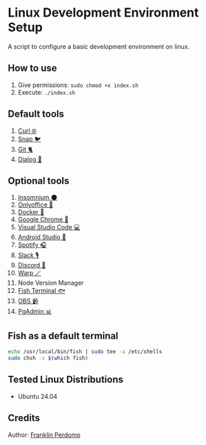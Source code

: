 # Linux Development Environment Setup

A script to configure a basic development environment on linux.

## How to use
1. Give permissions: `sudo chmod +x index.sh`  
2. Execute: `./index.sh`

## Default tools
1. [Curl 🌐](https://curl.se/)
2. [Snap 🐦](https://snapcraft.io/docs/installing-snap-on-ubuntu)
3. [Git 🐈](https://git-scm.com/)
4. [Dialog 💬](https://www.linuxjournal.com/article/2807)

## Optional tools

1. [Insomnium 🌑](https://github.com/ArchGPT/insomnium)
2. [Onlyoffice 📃](https://www.onlyoffice.com/)
3. [Docker 🐳](https://www.docker.com/)
4. [Google Chrome  🔎](https://www.google.com/intl/es/chrome/?brand=YTUH&gclid=Cj0KCQjw_7KXBhCoARIsAPdPTfgwWCrhGi51XzOTteYA2WEGwQKSe44Qd1Xd0TwE4EKAQ7ZmZ1WUiZ4aAmx_EALw_wcB&gclsrc=aw.ds)
5. [Visual Studio Code 💻](https://code.visualstudio.com/)
6. [Android Studio 📱](https://developer.android.com/studio?hl=es-419&gclid=Cj0KCQjw_7KXBhCoARIsAPdPTfjn_-ZwRMmDmv-MpvEYjZ5YkOECYQuR2JBV-MRVr0QPKTkLzxffGLEaAoUeEALw_wcB&gclsrc=aw.ds)
7. [Spotify 🎧](https://www.spotify.com/)
8. [Slack 🎙](https://slack.com/)
9. [Discord 💬](https://discord.com/)
10. [Warp 🪄](https://www.warp.dev/)
11. Node Version Manager
12. [Fish Terminal 🐟](https://fishshell.com/)
13. [OBS 📹](https://obsproject.com/es)
14. [PgAdmin 📊](https://www.pgadmin.org/download/)

## Fish as a default terminal

```bash
echo /usr/local/bin/fish | sudo tee -a /etc/shells
sudo chsh -s $(which fish)
```



## Tested Linux Distributions
- Ubuntu 24.04

## Credits
Author: [Franklin Perdomo](https://github.com/perdomofranklindev)

